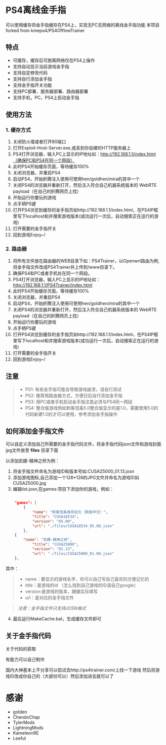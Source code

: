 # PS4离线金手指
可以使用缓存将金手指缓存在PS4上，实现无PC无网络的离线金手指功能
本项目forked from kmeps4/PS4OfflineTrainer

## 特点
* 可缓存，缓存后可脱离网络仅在PS4上操作
* 支持自动显示当前游戏金手指
* 支持自定修改代码
* 支持自行添加金手指
* 支持金手指开关功能
* 支持PC部署、服务器部署、路由器部署
* 支持手机，PC，PS4上启动金手指

## 使用方法

### 1. 缓存方式

 1. 关闭防火墙或者打开80端口
 2. 打开Exploit-Host-Server.exe,或丢到你自建的HTTP服务器上
 3. PS4打开浏览器，输入PC上显示的IP地址如：http://192.168.1.1/index.html（确保PC和PS4在同一个网段）
 4. 此时PS4开始缓存页面，等待缓存100%
 5. 关闭浏览器，并重启PS4
 6. 启动PS4，开始折腾注入使用可使用hen/goldhen/mira的其中一个
 7. 关闭PS4的浏览器并重新打开，然后注入符合自己机器系统版本的 WebRTE payload（在自己的折腾网页上找）
 8. 开始运行你要玩的游戏
 9. 点手柄PS键
 10. 打开PS4浏览到缓存的金手指页如http://192.168.1.1/index.html，在PS4IP框里写下localhost和并搜索游戏版本(成功运行一次后，自动搜索正在运行的游戏)
 11. 打开需要的金手指开关
 12. 回到游戏Enjoy~!

### 2. 路由器

 1. 将所有文件放在路由器的WEB目录下如：PS4Trainer，以Openwrt路由为例,将金手指文件改成PS4Trainer并上传到/www目录下。
 2. 确保PS4和PC或者手机处在同一个网段。
 4. PS4打开浏览器，输入PC上显示的IP地址如：http://192.168.1.1/PS4Trainer/index.html
 5. 此时PS4开始缓存页面，等待缓存100%
 6. 关闭浏览器，并重启PS4
 7. 启动PS4，开始折腾注入使用可使用hen/goldhen/mira的其中一个
 8. 关闭PS4的浏览器并重新打开，然后注入符合自己机器系统版本的 WebRTE payload（在自己的折腾网页上找）
 9. 开始运行你要玩的游戏
 10. 点手柄PS键
 11. 打开PS4浏览到缓存的金手指页如http://192.168.1.1/index.html，在PS4IP框里写下localhost和并搜索游戏版本(成功运行一次后，自动搜索正在运行的游戏)
 12. 打开需要的金手指开关
 13. 回到游戏Enjoy~!

## 注意

> * PS1: 有些金手指可能会导致游戏崩溃，请自行测试
> * PS2: 推荐用路由器方式，方便日后自行添加金手指
> * PS3: 用PC或者手机启动金手指注意必须与PS4同一网段
> * PS4: 整合版游戏例如刺客信条5.0整合版显示的是1.0，需要使用5.0的代码新建1.0的才可以使用，参考添加金手指操作

## 如何添加金手指文件

可以自定义添加自己所需要的金手指代码文件，将金手指代码json文件和游戏封面jpg文件放至 **files** 目录下面

以添加凯娜-精神之桥为例：

1. 将金手指文件命名为游戏ID和版本号如:CUSA25000_01.13.josn
2. 添加游戏图标,自己添加一个128*128的JPG文件并命名为游戏ID如CUSA25000.jpg
3. 编辑list.josn,在games:项目下添加你的游戏，例如：


```json

    "games": [
        {
            "name": "刺客信条维京纪元（欧版中文）",
            "title": "CUSA18534",
            "version": "05.00",
            "url": "./files/CUSA18534_05.00.json"
        },
	{
	    "name": "凯娜-精神之桥",
            "title": "CUSA25000",
            "version": "01.13",
            "url": "./files/CUSA25000_01.00.json"
	},
```

其中：
> * name：要显示的游戏名字，你可以自己写自己喜欢的方便记忆的
> * title：是游戏的id （怎么找到自己游戏的ID请自己google）
> * version:是游戏的版本，跟据实际填写
> * url：是对应的金手指文件

> *注意：金手指文件只支持JOSN格式* 

4. 最后运行MakeCache.bat，生成缓存文件即可

## 关于金手指代码

关于代码的获取

有能力可以自己制作

国内大神基本上不分享可以偿试去http://ps4trainer.com/上找一下游戏
然后将游戏ID改成你自己的（大部份可以）然后添加进去就可以了

# 感谢
* golden
* ChendoChap
* TylerMods
* LightningMods
* KameleonRE
* Leeful
